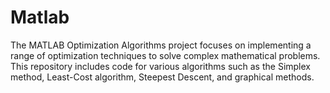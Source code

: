 # Matlab

The MATLAB Optimization Algorithms project focuses on implementing a range of optimization techniques to solve complex mathematical problems. This repository includes code for various algorithms such as the Simplex method, Least-Cost algorithm, Steepest Descent, and graphical methods.
